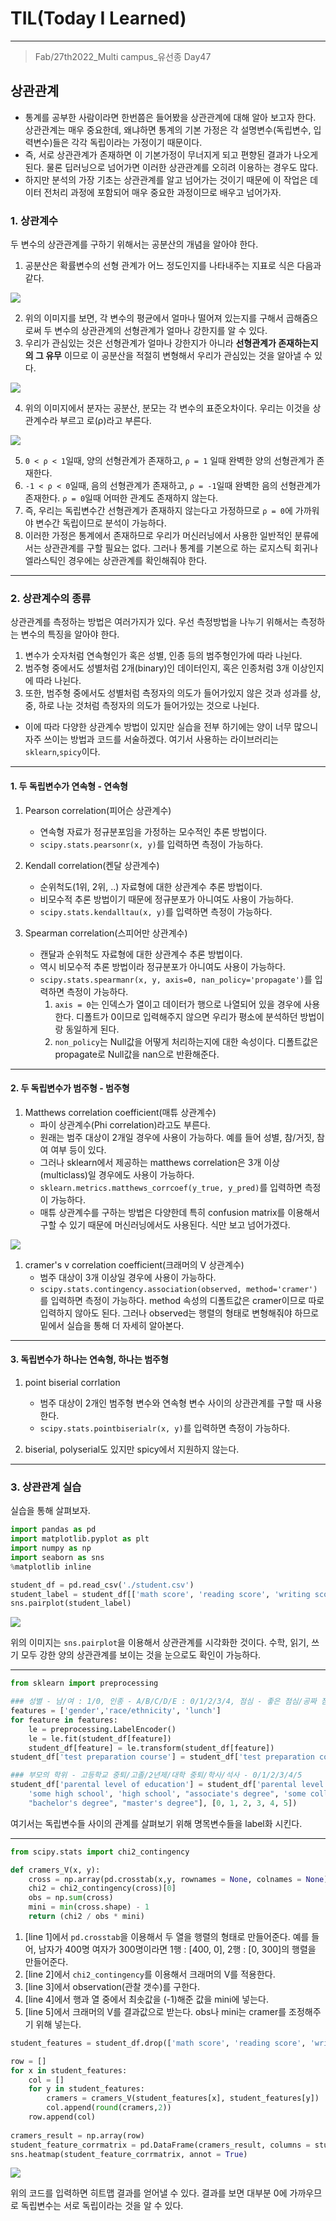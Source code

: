# TIL(Today I Learned)

___

> Fab/27th2022_Multi campus_유선종 Day47

## 상관관계
- 통계를 공부한 사람이라면 한번쯤은 들어봤을 상관관계에 대해 알아 보고자 한다. 상관관계는 매우 중요한데, 왜냐하면 통계의 기본 가정은 각 설명변수(독립변수, 입력변수)들은 각각 독립이라는 가정이기 때문이다.
- 즉, 서로 상관관계가 존재하면 이 기본가정이 무너지게 되고 편향된 결과가 나오게 된다. 물론 딥러닝으로 넘어가면 이러한 상관관계를 오히려 이용하는 경우도 많다.
- 하지만 분석의 가장 기초는 상관관계를 알고 넘어가는 것이기 때문에 이 작업은 데이터 전처리 과정에 포함되어 매우 중요한 과정이므로 배우고 넘어가자.

### 1. 상관계수
두 변수의 상관관계를 구하기 위해서는 공분산의 개념을 알아야 한다.
1. 공분산은 확률변수의 선형 관계가 어느 정도인지를 나타내주는 지표로 식은 다음과 같다.

<img src="https://user-images.githubusercontent.com/97590480/155870066-b11992a2-dfc8-4f7c-a9ce-7724e41cf4cb.png">

2. 위의 이미지를 보면, 각 변수의 평균에서 얼마나 떨어져 있는지를 구해서 곱해줌으로써 두 변수의 상관관계의 선형관계가 얼마나 강한지를 알 수 있다.
3. 우리가 관심있는 것은 선형관계가 얼마나 강한지가 아니라 __선형관계가 존재하는지의 그 유무__ 이므로 이 공분산을 적절히 변형해서 우리가 관심있는 것을 알아낼 수 있다.

<img src="https://user-images.githubusercontent.com/97590480/155870210-4a76ea3d-dc0d-44a5-9abe-b9de83168783.png">

4. 위의 이미지에서 분자는 공분산, 분모는 각 변수의 표준오차이다. 우리는 이것을 상관계수라 부르고 로(ρ)라고 부른다.

<img src="https://user-images.githubusercontent.com/97590480/155870691-0aa9c2f7-10ae-457e-90a9-c73d801e786c.png">

5. `0 < ρ < 1`일때, 양의 선형관계가 존재하고, `ρ = 1` 일때 완벽한 양의 선형관계가 존재한다.
6. `-1 < ρ < 0`일때, 음의 선형관계가 존재하고, `ρ = -1`일때 완벽한 음의 선형관계가 존재한다. `ρ = 0`일때 어떠한 관계도 존재하지 않는다.
7. 즉, 우리는 독립변수간 선형관계가 존재하지 않는다고 가정하므로 `ρ = 0`에 가까워야 변수간 독립이므로 분석이 가능하다.
8. 이러한 가정은 통계에서 존재하므로 우리가 머신러닝에서 사용한 일반적인 분류에서는 상관관계를 구할 필요는 없다. 그러나 통계를 기본으로 하는 로지스틱 회귀나 엘라스틱인 경우에는 상관관계를 확인해줘야 한다.

___

### 2. 상관계수의 종류
상관관계를 측정하는 방법은 여러가지가 있다. 우선 측정방법을 나누기 위해서는 측정하는 변수의 특징을 알아야 한다.
1. 변수가 숫자처럼 연속형인가 혹은 성별, 인종 등의 범주형인가에 따라 나뉜다.
2. 범주형 중에서도 성별처럼 2개(binary)인 데이터인지, 혹은 인종처럼 3개 이상인지에 따라 나뉜다.
3. 또한, 범주형 중에서도 성별처럼 측정자의 의도가 들어가있지 않은 것과 성과를 상, 중, 하로 나눈 것처럼 측정자의 의도가 들어가있는 것으로 나뉜다.

- 이에 따라 다양한 상관계수 방법이 있지만 실습을 전부 하기에는 양이 너무 많으니 자주 쓰이는 방법과 코드를 서술하겠다. 여기서 사용하는 라이브러리는 `sklearn`,`spicy`이다.

___
#### 1. 두 독립변수가 연속형 - 연속형
1. Pearson correlation(피어슨 상관계수)
    - 연속형 자료가 정규분포임을 가정하는 모수적인 추론 방법이다.
    - `scipy.stats.pearsonr(x, y)`를 입력하면 측정이 가능하다.

2. Kendall correlation(켄달 상관계수)
    - 순위척도(1위, 2위, ..) 자료형에 대한 상관계수 추론 방법이다.
    - 비모수적 추론 방법이기 때문에 정규분포가 아니여도 사용이 가능하다.
    - `scipy.stats.kendalltau(x, y)`를 입력하면 측정이 가능하다.

3. Spearman correlation(스피어만 상관계수)
    - 캔달과 순위척도 자료형에 대한 상관계수 추론 방법이다.
    - 역시 비모수적 추론 방법이라 정규분포가 아니여도 사용이 가능하다.
    - `scipy.stats.spearmanr(x, y, axis=0, nan_policy='propagate')`를 입력하면 측정이 가능하다.
        1. `axis = 0`는 인덱스가 열이고 데이터가 행으로 나열되어 있을 경우에 사용한다. 디폴트가 0이므로 입력해주지 않으면 우리가 평소에 분석하던 방법이랑 동일하게 된다.
        2. `non_policy`는 Null값을 어떻게 처리하는지에 대한 속성이다. 디폴트값은 propagate로 Null값을 nan으로 반환해준다.

___
#### 2. 두 독립변수가 범주형 - 범주형
1. Matthews correlation coefficient(매튜 상관계수)
    - 파이 상관계수(Phi correlation)라고도 부른다. 
    - 원래는 범주 대상이 2개일 경우에 사용이 가능하다. 예를 들어 성별, 참/거짓, 참여 여부 등이 있다.
    - 그러나 sklearn에서 제공하는 matthews correlation은 3개 이상(multiclass)일 경우에도 사용이 가능하다.
    - `sklearn.metrics.matthews_corrcoef(y_true, y_pred)`를 입력하면 측정이 가능하다.
    - 매튜 상관계수를 구하는 방법은 다양한데 특히 confusion matrix를 이용해서 구할 수 있기 때문에 머신러닝에서도 사용된다. 식만 보고 넘어가겠다.

<img src="https://user-images.githubusercontent.com/97590480/155872005-1c982544-c7ec-4a22-ac5d-ae90abc63bbc.png">

1. cramer's v correlation coefficient(크래머의 V 상관계수)
   - 범주 대상이 3개 이상일 경우에 사용이 가능하다.
   - `scipy.stats.contingency.association(observed, method='cramer')`를 입력하면 측정이 가능하다. method 속성의 디폴트값은 cramer이므로 따로 입력하지 않아도 된다. 그러나 observed는 행렬의 형태로 변형해줘야 하므로 밑에서 실습을 통해 더 자세히 알아본다.
___
#### 3. 독립변수가 하나는 연속형, 하나는 범주형
1. point biserial corrlation
   - 범주 대상이 2개인 범주형 변수와 연속형 변수 사이의 상관관계를 구할 때 사용한다.
   - `scipy.stats.pointbiserialr(x, y)`를 입력하면 측정이 가능하다.

2. biserial, polyserial도 있지만 spicy에서 지원하지 않는다.

___

### 3. 상관관계 실습
실습을 통해 살펴보자.

```python
import pandas as pd
import matplotlib.pyplot as plt
import numpy as np
import seaborn as sns
%matplotlib inline

student_df = pd.read_csv('./student.csv')
student_label = student_df[['math score', 'reading score', 'writing score']]
sns.pairplot(student_label)
```

<img src="https://user-images.githubusercontent.com/97590480/155884593-b9bab0e7-37a0-4cdf-ae75-a0666283a0b3.png">

위의 이미지는 `sns.pairplot`을 이용해서 상관관계를 시각화한 것이다. 수학, 읽기, 쓰기 모두 강한 양의 상관관계를 보이는 것을 눈으로도 확인이 가능하다.

___
```python
from sklearn import preprocessing

### 성별 - 남/여 : 1/0, 인종 - A/B/C/D/E : 0/1/2/3/4, 점심 - 좋은 점심/공짜 점심 : 1/0, 시험 전 공부여부 : O/X - 1/0
features = ['gender','race/ethnicity', 'lunch']
for feature in features:
    le = preprocessing.LabelEncoder()
    le = le.fit(student_df[feature])
    student_df[feature] = le.transform(student_df[feature])
student_df['test preparation course'] = student_df['test preparation course'].replace(['completed', 'none'], [1,0])

### 부모의 학위 - 고등학교 중퇴/고졸/2년제/대학 중퇴/학사/석사 - 0/1/2/3/4/5
student_df['parental level of education'] = student_df['parental level of education'].replace([
    'some high school', 'high school', "associate's degree", 'some college',
    "bachelor's degree", "master's degree"], [0, 1, 2, 3, 4, 5])
```
여기서는 독립변수들 사이의 관계를 살펴보기 위해 명목변수들을 label화 시킨다.

___

```python
from scipy.stats import chi2_contingency

def cramers_V(x, y):
    cross = np.array(pd.crosstab(x,y, rownames = None, colnames = None))                                    #line 1
    chi2 = chi2_contingency(cross)[0]                                                                       #line 2
    obs = np.sum(cross)                                                                                     #line 3
    mini = min(cross.shape) - 1                                                                             #line 4
    return (chi2 / obs * mini)                                                                              #line 5
```
1. [line 1]에서 `pd.crosstab`을 이용해서 두 열을 행렬의 형태로 만들어준다. 예를 들어, 남자가 400명 여자가 300명이라면 1행 : [400, 0], 2행 : [0, 300]의 행렬을 만들어준다.
2. [line 2]에서 `chi2_contingency`를 이용해서 크래머의 V를 적용한다.
3. [line 3]에서 observation(관찰 갯수)를 구한다.
4. [line 4]에서 행과 열 중에서 최솟값을 (-1)해준 값을 mini에 넣는다.
5. [line 5]에서 크래머의 V를 결과값으로 받는다. obs나 mini는 cramer를 조정해주기 위해 넣는다.

```python
student_features = student_df.drop(['math score', 'reading score', 'writing score'], axis = 1, inplace = False)

row = []
for x in student_features:
    col = []
    for y in student_features:
        cramers = cramers_V(student_features[x], student_features[y])
        col.append(round(cramers,2))
    row.append(col)
    
cramers_result = np.array(row)
student_feature_corrmatrix = pd.DataFrame(cramers_result, columns = student_features.columns, index = student_features.columns)
sns.heatmap(student_feature_corrmatrix, annot = True)
```

<img src="https://user-images.githubusercontent.com/97590480/155885064-b2fed332-be27-4087-b95a-b30b5f6ef1ec.png">

위의 코드를 입력하면 히트맵 결과를 얻어낼 수 있다. 결과를 보면 대부분 0에 가까우므로 독립변수는 서로 독립이라는 것을 알 수 있다.